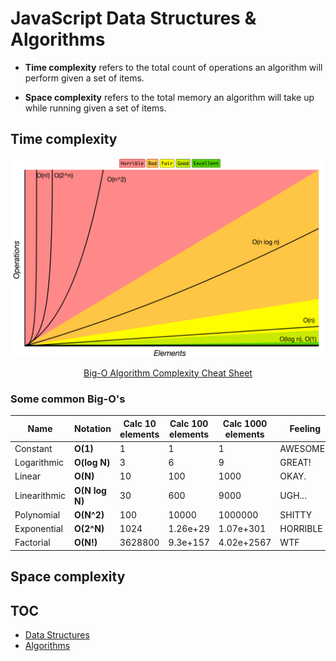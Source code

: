 # JavaScript Data Structures & Algorithms

- **Time complexity** refers to the total count of operations an algorithm will perform given a set of items.

- **Space complexity** refers to the total memory an algorithm will take up while running given a set of items.

## Time complexity

![big-o-graph](./assets/big-o-graph.png)

<div align="center">
  <a href="http://bigocheatsheet.com/">Big-O Algorithm Complexity Cheat Sheet</a>
</div>

### Some common Big-O's

| Name         | Notation       | Calc 10 elements | Calc 100 elements | Calc 1000 elements | Feeling   |
| ------------ | -------------- | ---------------- | ----------------- | ------------------ | --------- |
| Constant     | **O(1)**       | 1                | 1                 | 1                  | AWESOME!! |
| Logarithmic  | **O(log N)**   | 3                | 6                 | 9                  | GREAT!    |
| Linear       | **O(N)**       | 10               | 100               | 1000               | OKAY.     |
| Linearithmic | **O(N log N)** | 30               | 600               | 9000               | UGH...    |
| Polynomial   | **O(N^2)**     | 100              | 10000             | 1000000            | SHITTY    |
| Exponential  | **O(2^N)**     | 1024             | 1.26e+29          | 1.07e+301          | HORRIBLE  |
| Factorial    | **O(N!)**      | 3628800          | 9.3e+157          | 4.02e+2567         | WTF       |

## Space complexity

## TOC

- [Data Structures](./data-structures.md)
- [Algorithms](./algorithms.md)
